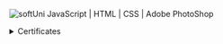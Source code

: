 ![softUni](https://user-images.githubusercontent.com/86298268/129677748-bb35591b-c25a-4249-b0ea-aeb34700752d.png)
JavaScript   |    HTML    |    CSS    |    Adobe PhotoShop


<details>
  <summary>Certificates</summary>

  |                         Course:                        |                 Information:                         |  Certificate:                        |
  | -------------------------------------------------------| -----------------------------------------------------| -------------------                  |
  |    Programming Basics with JavaScript - February 2021  |  Issue date: 23/03/2021 ,  Grade: 5.99 (out of 6.00) | <a href="https://softuni.bg/certificates/details/101881/5c00e3e9">JavaScript Programming Basics</a>
  |  Programming Fundamentals with JavaScript - May 2021   |  Issue date: 18/08/2021 ,  Grade:6.00 (out of 6.00)  | <a href="https://softuni.bg/certificates/details/101881/5c00e3e9">JavaScript Fundamentals</a>

 
</details>
